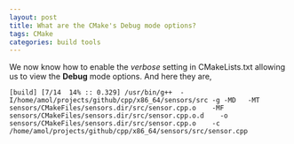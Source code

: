 ```yaml
---
layout: post
title: What are the CMake's Debug mode options?
tags: CMake
categories: build tools
---
```


We now know how to enable the *verbose* setting in CMakeLists.txt allowing us to view the **Debug** mode options.
And here they are,

`
[build] [7/14  14% :: 0.329] /usr/bin/g++  -I/home/amol/projects/github/cpp/x86_64/sensors/src -g -MD  
-MT sensors/CMakeFiles/sensors.dir/src/sensor.cpp.o   
-MF sensors/CMakeFiles/sensors.dir/src/sensor.cpp.o.d   
-o sensors/CMakeFiles/sensors.dir/src/sensor.cpp.o   
-c /home/amol/projects/github/cpp/x86_64/sensors/src/sensor.cpp
`
